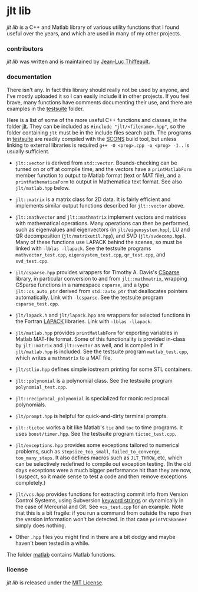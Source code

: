 # jlt lib

*jlt lib* is a C++ and Matlab library of various utility functions that I found useful over the years, and which are used in many of my other projects.

### contributors

*jlt lib* was written and is maintained by [Jean-Luc Thiffeault][1].

### documentation

There isn't any.  In fact this library should really not be used by anyone, and I've mostly uploaded it so I can easily include it in other projects.  If you feel brave, many functions have comments documenting their use, and there are examples in the [testsuite][2] folder.

Here is a list of some of the more useful C++ functions and classes, in the folder [jlt][3].  They can be included as `#include "jlt/<filename>.hpp"`, so the folder containing `jlt` must be in the include files search path.  The programs in [testsuite][2] are readily compiled with the [SCONS][4] build tool, but unless linking to external libraries is required `g++ -O <prog>.cpp -o <prog> -I..` is usually sufficient.

* `jlt::vector` is derived from `std::vector`.  Bounds-checking can be turned on or off at compile time, and the vectors have a `printMatlabForm` member function to output to Matlab format (text or MAT file), and a `printMathematicaForm` to output in Mathematica text format.  See also `jlt/matlab.hpp` below.

* `jlt::matrix` is a matrix class for 2D data.  It is fairly efficient and implements similar output functions described for `jlt::vector` above.

* `jlt::mathvector` and `jlt::mathmatrix` implement vectors and matrices with mathematical operations.  Many operations can then be performed, such as eigenvalues and eigenvectors (in `jlt/eigensystem.hpp`), LU and QR decomposition (`jlt/matrixutil.hpp`), and SVD (`jlt/svdecomp.hpp`).  Many of these functions use LAPACK behind the scenes, so must be linked with `-lblas -llapack`.  See the testsuite programs `mathvector_test.cpp`, `eigensystem_test.cpp`, `qr_test.cpp`, and `svd_test.cpp`.

* `jlt/csparse.hpp` provides wrappers for Timothy A. Davis's [CSparse][5] library, in particular conversion to and from `jlt::mathmatrix`, wrapping CSparse functions in a namespace `csparse`, and a type `jlt::cs_auto_ptr` derived from `std::auto_ptr` that deallocates pointers automatically.  Link with `-lcsparse`.  See the testsuite program `csparse_test.cpp`.

* `jlt/lapack.h` and `jlt/lapack.hpp` are wrappers for selected functions in the Fortran [LAPACK][6] libraries.  Link with `-lblas -llapack`.
* `jlt/matlab.hpp` provides `printMatlabForm` for exporting variables in Matlab MAT-file format.  Some of this functionality is provided in-class by `jlt::matrix` and `jlt::vector` as well, and is compiled in if `jlt/matlab.hpp` is included.  See the testsuite program `matlab_test.cpp`, which writes a `mathmatrix` to a MAT file.

* `jlt/stlio.hpp` defines simple iostream printing for some STL containers.

* `jlt::polynomial` is a polynomial class.  See the testsuite program `polynomial_test.cpp`.

* `jlt::reciprocal_polynomial` is specialized for monic reciprocal polynomials.

* `jlt/prompt.hpp` is helpful for quick-and-dirty terminal prompts.

* `jlt::tictoc` works a bit like Matlab's `tic` and `toc` to time programs.  It uses `boost/timer.hpp`.  See the testsuite program `tictoc_test.cpp`.

* `jlt/exceptions.hpp` provides some exceptions tailored to numerical problems, such as `stepsize_too_small`, `failed_to_converge`, `too_many_steps`.  It also defines macros such as `JLT_THROW`, etc, which can be selectively redefined to compile out exception testing.  (In the old days exceptions were a much bigger performance hit than they are now, I suspect, so it made sense to test a code and then remove exceptions completely.)

* `jlt/vcs.hpp` provides functions for extracting commit info from Version Control Systems, using Subversion [keyword strings][7] or dynamically in the case of Mercurial and Git.  See `vcs_test.cpp` for an example.  Note that this is a bit fragile: if you run a command from outside the repo then the version information won't be detected.  In that case `printVCSBanner` simply does nothing.

* Other `.hpp` files you might find in there are a bit dodgy and maybe haven't been tested in a while.

The folder [matlab][8] contains Matlab functions.

### license

*jlt lib* is released under the [MIT License][9].

[1]: http://www.math.wisc.edu/~jeanluc/
[2]: https://github.com/jeanluct/jlt/tree/master/testsuite
[3]: https://github.com/jeanluct/jlt/tree/master/jlt
[4]: http://www.scons.org
[5]: http://www.suitesparse.com
[6]: http://www.netlib.org/lapack/
[7]: http://svnbook.red-bean.com/en/1.4/svn.advanced.props.special.keywords.html
[8]: https://github.com/jeanluct/jlt/tree/master/matlab
[9]: https://github.com/jeanluct/jlt/raw/master/LICENSE
